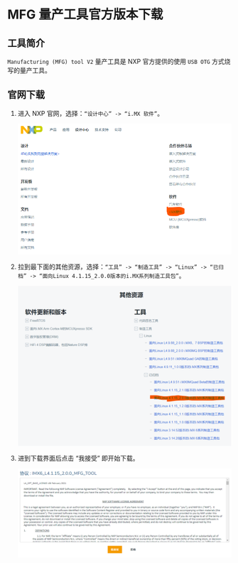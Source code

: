 # MFG 量产工具官方版本下载

## 工具简介

`Manufacturing (MFG) tool V2` 量产工具是 NXP 官方提供的使用 `USB OTG` 方式烧写的量产工具。

## 官网下载

1. 进入 NXP 官网，选择：`“设计中心” -> “i.MX 软件”`。

    ![下载-1](png/下载-1.png)

2. 拉到最下面的其他资源，选择：`“工具” -> “制造工具” -> “Linux” -> “已归档” -> “面向Linux 4.1.15_2.0.0版本的i.MX系列制造工具包”`。

    ![下载-2](png/下载-2.png)

3. 进到下载界面后点击 “我接受” 即开始下载。

    ![下载-3](png/下载-3.png)
